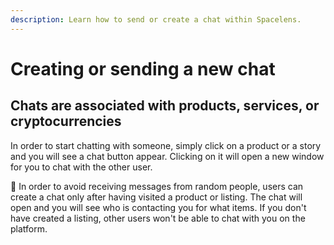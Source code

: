 ```yaml
---
description: Learn how to send or create a chat within Spacelens.
---
```


# Creating or sending a new chat

## Chats are associated with products, services, or cryptocurrencies

In order to start chatting with someone, simply click on a product or a story and you will see a chat button appear. Clicking on it will open a new window for you to chat with the other user.

🧠 In order to avoid receiving messages from random people, users can create a chat only after having visited a product or listing. The chat will open and you will see who is contacting you for what items. If you don't have created a listing, other users won't be able to chat with you on the platform.



